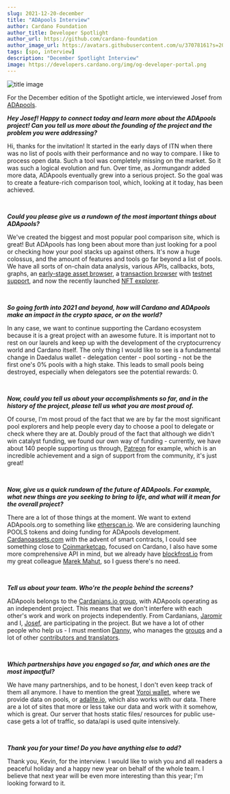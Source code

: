 ```yaml
---
slug: 2021-12-20-december
title: "ADApools Interview"
author: Cardano Foundation
author_title: Developer Spotlight
author_url: https://github.com/cardano-foundation
author_image_url: https://avatars.githubusercontent.com/u/37078161?s=200&v=4
tags: [spo, interview]
description: "December Spotlight Interview"
image: https://developers.cardano.org/img/og-developer-portal.png
---
```


![title image](/img/devblog/adapools.png)
<br />

For the December edition of the Spotlight article, we interviewed Josef from [ADApools](https://adapools.org/).
<br />

**_Hey Josef! Happy to connect today and learn more about the ADApools project! Can you tell us more about the founding of the project and the problem you were addressing?_**

Hi, thanks for the invitation! It started in the early days of ITN when there was no list of pools with their performance and no way to compare. I like to process open data. Such a tool was completely missing on the market. So it was such a logical evolution and fun. Over time, as Jormungandr added more data, ADApools eventually grew into a serious project.
So the goal was to create a feature-rich comparison tool, which, looking at it today, has been achieved.


<br />

<!-- truncate -->


**_Could you please give us a rundown of the most important things about ADApools?_**

We've created the biggest and most popular pool comparison site, which is great! 
But ADApools has long been about more than just looking for a pool or checking how your pool stacks up against others.
It's now a huge colossus, and the amount of features and tools go far beyond a list of pools. We have all sorts of on-chain data analysis, various APIs, callbacks, bots, graphs, an [early-stage asset browser](https://cardanoassets.com/), a [transaction browser]( https://adaex.org/) with [testnet support](https://testnet.adaex.org), and now the recently launched [NFT explorer](https://adapools.org/nft).

<br />

**_So going forth into 2021 and beyond, how will Cardano and ADApools make an impact in the crypto space, or on the world?_**

In any case, we want to continue supporting the Cardano ecosystem because it is a great project with an awesome future. It is important not to rest on our laurels and keep up with the development of the cryptocurrency world and Cardano itself.
The only thing I would like to see is a fundamental change in Daedalus wallet - delegation center - pool sorting - not be the first one's 0% pools with a high stake. This leads to small pools being destroyed, especially when delegators see the potential rewards: 0.


<br />

**_Now, could you tell us about your accomplishments so far, and in the history of the project, please tell us what you are most proud of._**

Of course, I'm most proud of the fact that we are by far the most significant pool explorers and help people every day to choose a pool to delegate or check where they are at. Doubly proud of the fact that although we didn't win catalyst funding, we found our own way of funding - currently, we have about 140 people supporting us through, [Patreon](https://adapools.org/patreons) for example, which is an incredible achievement and a sign of support from the community, it's just great!


<br />

**_Now, give us a quick rundown of the future of ADApools. For example, what new things are you seeking to bring to life, and what will it mean for the overall project?_**

There are a lot of those things at the moment. We want to extend ADApools.org to something like [etherscan.io](https://etherscan.io/). We are considering launching POOLS tokens and doing funding for ADApools development. [Cardanoassets.com](https://cardanoassets.com/) with the advent of smart contracts, I could see something close to [Coinmarketcap](https://coinmarketcap.com/), focused on Cardano, I also have some more comprehensive API in mind, but we already have [blockfrost.io](https://blockfrost.io/) from my great colleague [Marek Mahut](https://twitter.com/stakenuts), so I guess there's no need.



<br />

**_Tell us about your team. Who're the people behind the screens?_**

ADApools belongs to the [Cardanians.io group](https://cardanians.io/en/about ), with ADApools operating as an independent project. This means that we don't interfere with each other's work and work on projects independently. From Cardanians, [Jaromir](https://twitter.com/JaromirTesar) and I, [Josef](https://twitter.com/0xb_yosef), are participating in the project. But we have a lot of other people who help us - I must mention [Danny](https://twitter.com/danny_cryptofay), who manages the [groups](https://adapools.org/groups) and a lot of other [contributors and translators](https://adapools.org/contributors).


<br />

**_Which partnerships have you engaged so far, and which ones are the most impactful?_**

We have many partnerships, and to be honest, I don't even keep track of them all anymore. I have to mention the great [Yoroi wallet](https://yoroi-wallet.com/#/), where we provide data on pools, or [adalite.io](https://adalite.io/), which also works with our data. There are a lot of sites that more or less take our data and work with it somehow, which is great. Our server that hosts static files/ resources for public use-case gets a lot of traffic, so data/api is used quite intensively.
 

<br />

**_Thank you for your time! Do you have anything else to add?_**

Thank you, Kevin, for the interview. I would like to wish you and all readers a peaceful holiday and a happy new year on behalf of the whole team. I believe that next year will be even more interesting than this year; I'm looking forward to it.

<br />
